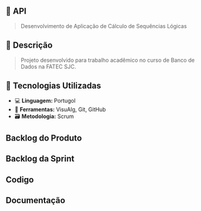 ## 📌 API

> Desenvolvimento de Aplicação de Cálculo de Sequências Lógicas

## 📖 Descrição

> Projeto desenvolvido para trabalho acadêmico no curso de Banco de Dados na FATEC SJC.

## 🚀 Tecnologias Utilizadas

- 💻 **Linguagem:** Portugol
- 🔧 **Ferramentas:**  VisuAlg, Git, GitHub
- 🗃️ **Metodologia:** Scrum

## Backlog do Produto

## Backlog da Sprint

## Codigo

## Documentação 


  
